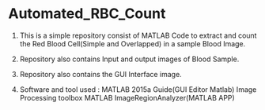 # Automated_RBC_Count

1. This is a simple repository consist of MATLAB Code to extract and count the Red Blood Cell(Simple and Overlapped) in a sample Blood Image.

2. Repository also contains Input and output images of Blood Sample.

3. Repository also contains the GUI Interface image.

4. Software and tool used :
    MATLAB 2015a
    Guide(GUI Editor Matlab)
    Image Processing toolbox MATLAB
    ImageRegionAnalyzer(MATLAB APP)
    
    
